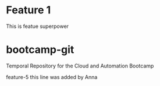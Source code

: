# Feature 1
This is featue
superpower
# bootcamp-git
Temporal Repository for the Cloud and Automation Bootcamp

feature-5
this line was added by Anna
